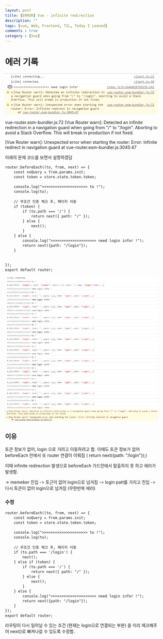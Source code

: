 ```yaml
---
layout: post
title: [ERROR] Vue - infinite redirection 
description: ""
tags: [vue, Web, Frontend, TIL, Today I Leaned]
comments : true
category : [Vue]
---
```


# 에러 기록

<img class="image fit" src="/post/images/2022-02-28-infinite-redirection.png">


vue-router.esm-bundler.js:72 [Vue Router warn]: Detected an infinite redirection in a navigation guard when going from "/" to "/login". Aborting to avoid a Stack Overflow. This will break in production if not fixed.

[Vue Router warn]: Unexpected error when starting the router: Error: Infinite redirect in navigation guard
    at vue-router.esm-bundler.js:3045:47


아래의 문제 코드를 보면서 설명하겠담


```
router.beforeEach((to, from, next) => {
    const noQuery = from.params.init;
    const token = store.state.token.token;

    console.log(">>>>>>>>>>>>>>>>>>>>> to !");
    console.log(to);

    // 무조건 인증 체크 후, 페이지 이동
    if (token) {
        if (to.path === '/') {
            return next({ path: "/" });
        } else {
            next();
        }
    } else {
        console.log(">>>>>>>>>>>>>>>>>>>>> need login infor !");
        return next({path: "/login"});
    }


});
export default router;

```

<img class="image fit" src="/post/images/2022-02-28-infinite-redirection2.png">





## 이유
토큰 정보가 없어, login 으로 가려고 이동하려고 함. 이때도 토큰 정보가 없어 beforeEach 안에서 또 router 연결이 이뤄짐 ( return next({path: "/login"});)

이때 infinite redirection 발생으로 beforeEach 가드안에서 탈출하지 못 하고 에러가 발생함.


 -> memeber 진입
 -> 토근이 없어 login으로 넘겨짐
 -> login patt를 가지고 진입
 -> 다시 토큰이 없어 login으로 넘겨짐 (무한반복 에러)




### 수정

```
router.beforeEach((to, from, next) => {
    const noQuery = from.params.init;
    const token = store.state.token.token;

    console.log(">>>>>>>>>>>>>>>>>>>>> to !");
    console.log(to);
    
    // 무조건 인증 체크 후, 페이지 이동
    if (to.path === '/login') {
        next();
    } else if (token) {
        if (to.path === '/') {
            return next({ path: "/" });
        } else {
            next();
        }
    } else {
        console.log(">>>>>>>>>>>>>>>>>>>>> need login infor !");
        return next({path: "/login"});
    }
});
export default router;

```


라우팅이 다시 일어날 수 있는 조건 (현재는 login으로 연결되는 부분) 을 미리 체크해주어 next()로 빠져나갈 수 있도록 수정함.